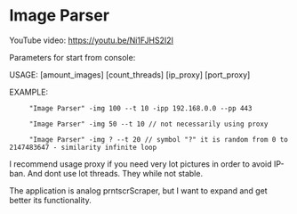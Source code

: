 # Image Parser
YouTube video: https://youtu.be/Ni1FJHS2I2I

Parameters for start from console:

USAGE: [amount_images] [count_threads] [ip_proxy] [port_proxy]

EXAMPLE:

         "Image Parser" -img 100 --t 10 -ipp 192.168.0.0 --pp 443
         
         "Image Parser" -img 50 --t 10 // not necessarily using proxy
         
         "Image Parser" -img ? --t 20 // symbol "?" it is random from 0 to 2147483647 - similarity infinite loop

I recommend usage proxy if you need very lot pictures in order to avoid IP-ban. And dont use lot threads. They while not stable.

The application is analog prntscrScraper, but I want to expand and get better its functionality.
